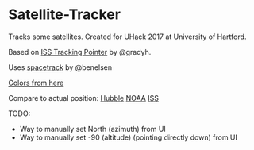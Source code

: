 # Satellite-Tracker
Tracks some satellites.
Created for UHack 2017 at University of Hartford.

Based on [ISS Tracking Pointer](https://github.com/gradyh/ISS-Tracking-Pointer) by @gradyh.

Uses [spacetrack](https://github.com/benelsen/spacetrack) by @benelsen

[Colors from here](http://snapyourcolors.com/chip/XMV2Vh?ow=1)

Compare to actual position:
[Hubble](http://www.satview.org/?sat_id=20580U)
[NOAA](http://www.satview.org/?sat_id=25338U)
[ISS](http://www.satview.org/?sat_id=25544U)

TODO:
- Way to manually set North (azimuth) from UI
- Way to manually set -90 (altitude) (pointing directly down) from UI
